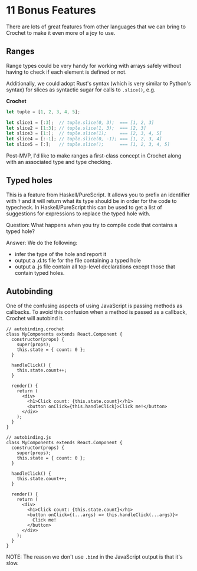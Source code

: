 # 11 Bonus Features

There are lots of great features from other languages that we can bring to
Crochet to make it even more of a joy to use.

## Ranges

Range types could be very handy for working with arrays safely without having to
check if each element is defined or not.

Additionally, we could adopt Rust's syntax (which is very similar to Python's
syntax) for slices as syntactic sugar for calls to `.slice()`, e.g.

**Crochet**

```typescript
let tuple = [1, 2, 3, 4, 5];

let slice1 = [:3];  // tuple.slice(0, 3);  === [1, 2, 3]
let slice2 = [1:3]; // tuple.slice(1, 3);  === [2, 3]
let slice3 = [1:];  // tuple.slice(1);     === [2, 3, 4, 5]
let slice4 = [:-1]; // tuple.slice(0, -1); === [1, 2, 3, 4]
let slice5 = [:];   // tuple.slice();      === [1, 2, 3, 4, 5]
```

Post-MVP, I'd like to make ranges a first-class concept in Crochet along with an
associated type and type checking.

## Typed holes

This is a feature from Haskell/PureScript. It allows you to prefix an identifier
with `?` and it will return what its type should be in order for the code to
typecheck. In Haskell/PureScript this can be used to get a list of suggestions
for expressions to replace the typed hole with.

Question: What happens when you try to compile code that contains a typed hole?

Answer: We do the following:

- infer the type of the hole and report it
- output a .d.ts file for the file containing a typed hole
- output a .js file contain all top-level declarations except those that contain
  typed holes.

## Autobinding

One of the confusing aspects of using JavaScript is passing methods as
callbacks. To avoid this confusion when a method is passed as a callback,
Crochet will autobind it.

```tsx
// autobinding.crochet
class MyComponents extends React.Component {
  constructor(props) {
    super(props);
    this.state = { count: 0 };
  }

  handleClick() {
    this.state.count++;
  }

  render() {
    return (
      <div>
        <h1>Click count: {this.state.count}</h1>
        <button onClick={this.handleClick}>Click me!</button>
      </div>
    );
  }
}

// autobinding.js
class MyComponents extends React.Component {
  constructor(props) {
    super(props);
    this.state = { count: 0 };
  }

  handleClick() {
    this.state.count++;
  }

  render() {
    return (
      <div>
        <h1>Click count: {this.state.count}</h1>
        <button onClick={(...args) => this.handleClick(...args)}>
          Click me!
        </button>
      </div>
    );
  }
}
```

NOTE: The reason we don't use `.bind` in the JavaScript output is that it's
slow.
